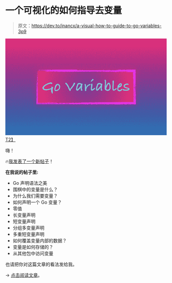 # 一个可视化的如何指导去变量

> 原文：<https://dev.to/inancx/a-visual-how-to-guide-to-go-variables-3p9>

[![](img/1c9612b2b05ea5a132c9f2ec5ba4d0aa.png)T2】](https://blog.learngoprogramming.com/learn-go-lang-variables-visual-tutorial-and-ebook-9a061d29babe)

嗨！

🔥[我发表了一个新帖子](https://blog.learngoprogramming.com/learn-go-lang-variables-visual-tutorial-and-ebook-9a061d29babe)！

**在我说的帖子里:**

*   Go 声明语法之美
*   围棋中的变量是什么？
*   为什么我们需要变量？
*   如何声明一个 Go 变量？
*   零值
*   长变量声明
*   短变量声明
*   分组多变量声明
*   多重短变量声明
*   如何覆盖变量内部的数据？
*   变量是如何存储的？
*   从其他包中访问变量

也请把你对这篇文章的看法发给我。

→ [点击阅读文章](https://blog.learngoprogramming.com/learn-go-lang-variables-visual-tutorial-and-ebook-9a061d29babe)。